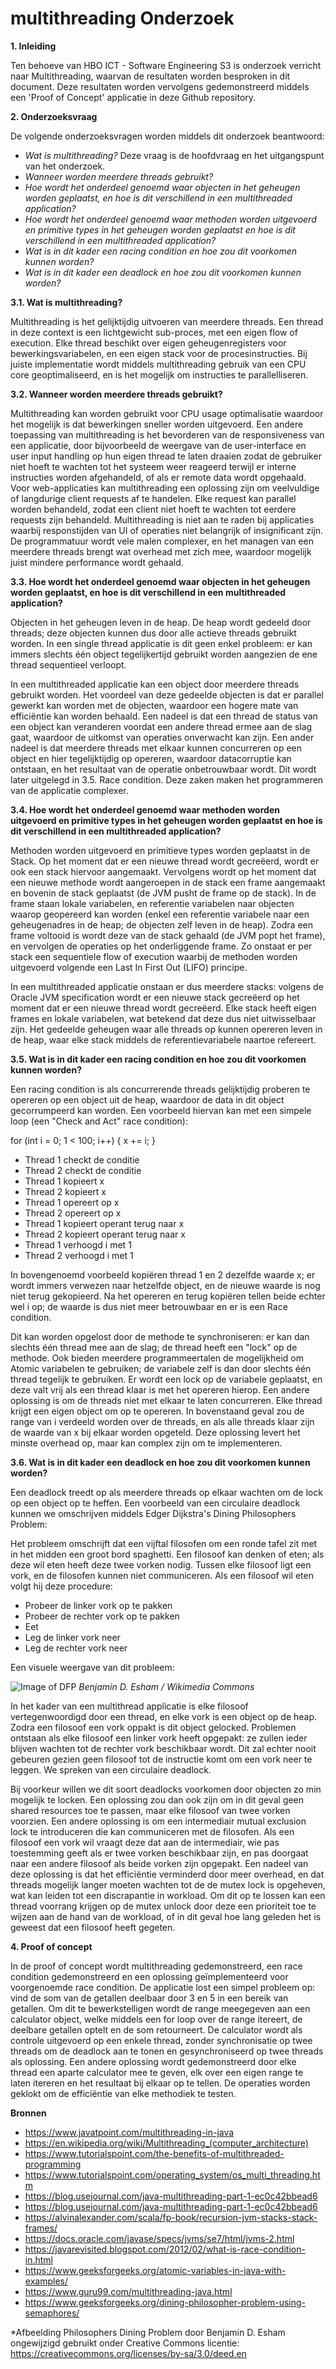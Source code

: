 # multithreading Onderzoek

**1. Inleiding**

Ten behoeve van HBO ICT - Software Engineering S3 is onderzoek verricht naar Multithreading, waarvan de resultaten worden besproken in dit document.
Deze resultaten worden vervolgens gedemonstreerd middels een 'Proof of Concept' applicatie in deze Github repository.


**2. Onderzoeksvraag**

De volgende onderzoeksvragen worden middels dit onderzoek beantwoord:

* *Wat is multithreading?*
Deze vraag is de hoofdvraag en het uitgangspunt van het onderzoek. 
* *Wanneer worden meerdere threads gebruikt?*
* *Hoe wordt het onderdeel genoemd waar objecten in het geheugen worden geplaatst, en hoe is dit verschillend in een multithreaded application?*
* *Hoe wordt het onderdeel genoemd waar methoden worden uitgevoerd en primitive types in het geheugen worden geplaatst 
en hoe is dit verschillend in een multithreaded application?*
* *Wat is in dit kader een racing condition en hoe zou dit voorkomen kunnen worden?*
* *Wat is in dit kader een deadlock en hoe zou dit voorkomen kunnen worden?*


**3.1. Wat is multithreading?**

Multithreading is het gelijktijdig uitvoeren van meerdere threads. Een thread in deze context is een lichtgewicht sub-proces, met een eigen flow of execution.
Elke thread beschikt over eigen geheugenregisters voor bewerkingsvariabelen, en een eigen stack voor de procesinstructies.
Bij juiste implementatie wordt middels multithreading gebruik van een CPU core geoptimaliseerd, en is het mogelijk om instructies te parallelliseren.

**3.2. Wanneer worden meerdere threads gebruikt?**

Multithreading kan worden gebruikt voor CPU usage optimalisatie waardoor het mogelijk is dat bewerkingen sneller worden uitgevoerd. 
Een andere toepassing van multithreading is het bevorderen van de responsiveness van een applicatie, door bijvoorbeeld de weergave van de user-interface en user input handling op hun eigen thread te laten draaien zodat de gebruiker niet hoeft te wachten tot het systeem weer reageerd terwijl er interne instructies worden afgehandeld, of als er remote data wordt opgehaald.
Voor web-applicaties kan multithreading een oplossing zijn om veelvuldige of langdurige client requests af te handelen. Elke request kan parallel worden behandeld, zodat een client niet hoeft te wachten tot eerdere requests zijn behandeld.
Multithreading is niet aan te raden bij applicaties waarbij responstijden van UI of operaties niet belangrijk of insignificant zijn. De programmatuur wordt vele malen complexer, en het managen van een meerdere threads brengt wat overhead met zich mee, waardoor mogelijk juist mindere performance wordt gehaald.

**3.3. Hoe wordt het onderdeel genoemd waar objecten in het geheugen worden geplaatst, en hoe is dit verschillend in een multithreaded application?**

Objecten in het geheugen leven in de heap. De heap wordt gedeeld door threads; deze objecten kunnen dus door alle actieve threads gebruikt worden.
In een single thread applicatie is dit geen enkel probleem: er kan immers slechts één object tegelijkertijd gebruikt worden aangezien de ene thread sequentieel verloopt.

In een multithreaded applicatie kan een object door meerdere threads gebruikt worden. Het voordeel van deze gedeelde objecten is dat er parallel gewerkt kan worden met de objecten, waardoor een hogere mate van efficiëntie kan worden behaald.
Een nadeel is dat een thread de status van een object kan veranderen voordat een andere thread ermee aan de slag gaat, waardoor de uitkomst van operaties onverwacht kan zijn. Een ander nadeel is dat meerdere threads met elkaar kunnen concurreren op een object en hier tegelijktijdig op opereren, waardoor datacorruptie kan ontstaan, en het resultaat van de operatie onbetrouwbaar wordt. Dit wordt later uitgelegd in 3.5. Race condition. Deze zaken maken het programmeren van de applicatie complexer.

**3.4. Hoe wordt het onderdeel genoemd waar methoden worden uitgevoerd en primitive types in het geheugen worden geplaatst 
en hoe is dit verschillend in een multithreaded application?**

Methoden worden uitgevoerd en primitieve types worden geplaatst in de Stack. Op het moment dat er een nieuwe thread wordt gecreëerd, wordt er ook een stack hiervoor aangemaakt. Vervolgens wordt op het moment dat een nieuwe methode wordt aangeroepen in de stack een frame aangemaakt en bovenin de stack geplaatst (de JVM pusht de frame op de stack). In de frame staan lokale variabelen, en referentie variabelen naar objecten waarop geopereerd kan worden (enkel een referentie variabele naar een geheugenadres in de heap; de objecten zelf leven in de heap).
Zodra een frame voltooid is wordt deze van de stack gehaald (de JVM popt het frame), en vervolgen de operaties op het onderliggende frame. Zo onstaat er per stack een sequentiele flow of execution waarbij de methoden worden uitgevoerd volgende een Last In First Out (LIFO) principe.

In een multithreaded applicatie onstaan er dus meerdere stacks: volgens de Oracle JVM specification wordt er een nieuwe stack gecreëerd op het moment dat er een nieuwe thread wordt gecreëerd. Elke stack heeft eigen frames en lokale variabelen, wat betekend dat deze dus niet uitwisselbaar zijn. Het gedeelde geheugen waar alle threads op kunnen opereren leven in de heap, waar elke stack middels de referentievariabele naartoe refereert.

**3.5. Wat is in dit kader een racing condition en hoe zou dit voorkomen kunnen worden?**

Een racing condition is als concurrerende threads gelijktijdig proberen te opereren op een object uit de heap, waardoor de data in dit object gecorrumpeerd kan worden.
Een voorbeeld hiervan kan met een simpele loop (een "Check and Act" race condition):

for (int i = 0; 1 < 100; i++) {
  x += i;
  }

* Thread 1 checkt de conditie
* Thread 2 checkt de conditie
* Thread 1 kopieert x
* Thread 2 kopieert x
* Thread 1 opereert op x
* Thread 2 opereert op x
* Thread 1 kopieert operant terug naar x
* Thread 2 kopieert operant terug naar x
* Thread 1 verhoogd i met 1
* Thread 2 verhoogd i met 1

In bovengenoemd voorbeeld kopiëren thread 1 en 2 dezelfde waarde x; er wordt immers verwezen naar hetzelfde object, en de nieuwe waarde is nog niet terug gekopieerd. Na het opereren en terug kopiëren tellen beide echter wel i op; de waarde is dus niet meer betrouwbaar en er is een Race condition.

Dit kan worden opgelost door de methode te synchroniseren: er kan dan slechts één thread mee aan de slag; de thread heeft een "lock" op de methode.
Ook bieden meerdere programmeertalen de mogelijkheid om Atomic variabelen te gebruiken; de variabele zelf is dan door slechts één thread tegelijk te gebruiken. Er wordt een lock op de variabele geplaatst, en deze valt vrij als een thread klaar is met het opereren hierop.
Een andere oplossing is om de threads niet met elkaar te laten concurreren. Elke thread krijgt een eigen object om op te opereren. In bovenstaand geval zou de range van i verdeeld worden over de threads, en als alle threads klaar zijn de waarde van x bij elkaar worden opgeteld. Deze oplossing levert het minste overhead op, maar kan complex zijn om te implementeren.

**3.6. Wat is in dit kader een deadlock en hoe zou dit voorkomen kunnen worden?**

Een deadlock treedt op als meerdere threads op elkaar wachten om de lock op een object op te heffen. Een voorbeeld van een circulaire deadlock kunnen we omschrijven middels Edger Dijkstra's Dining Philosophers Problem:

Het probleem omschrijft dat een vijftal filosofen om een ronde tafel zit met in het midden een groot bord spaghetti. Een filosoof kan denken of eten; als deze wil eten heeft deze twee vorken nodig. Tussen elke filosoof ligt een vork, en de filosofen kunnen niet communiceren. Als een filosoof wil eten volgt hij deze procedure:

* Probeer de linker vork op te pakken
* Probeer de rechter vork op te pakken
* Eet
* Leg de linker vork neer
* Leg de rechter vork neer

Een visuele weergave van dit probleem:

![Image of DFP](https://upload.wikimedia.org/wikipedia/commons/7/7b/An_illustration_of_the_dining_philosophers_problem.png)
*Benjamin D. Esham / Wikimedia Commons*

In het kader van een multithread applicatie is elke filosoof vertegenwoordigd door een thread, en elke vork is een object op de heap. Zodra een filosoof een vork oppakt is dit object gelocked.
Problemen ontstaan als elke filosoof een linker vork heeft opgepakt: ze zullen ieder blijven wachten tot de rechter vork beschikbaar wordt. Dit zal echter nooit gebeuren gezien geen filosoof tot de instructie komt om een vork neer te leggen. We spreken van een circulaire deadlock.

Bij voorkeur willen we dit soort deadlocks voorkomen door objecten zo min mogelijk te locken. Een oplossing zou dan ook zijn om in dit geval geen shared resources toe te passen, maar elke filosoof van twee vorken voorzien.
Een andere oplossing is om een intermediair mutual exclusion lock te introduceren die kan communiceren met de filosofen. Als een filosoof een vork wil vraagt deze dat aan de intermediair, wie pas toestemming geeft als er twee vorken beschikbaar zijn, en pas doorgaat naar een andere filosoof als beide vorken zijn opgepakt.
Een nadeel van deze oplossing is dat het efficiëntie verminderd door meer overhead, en dat threads mogelijk langer moeten wachten tot de de mutex lock is opgeheven, wat kan leiden tot een discrapantie in workload. Om dit op te lossen kan een thread voorrang krijgen op de mutex unlock door deze een prioriteit toe te wijzen aan de hand van de workload, of in dit geval hoe lang geleden het is geweest dat een filosoof heeft gegeten.

**4. Proof of concept**

In de proof of concept wordt multithreading gedemonstreerd, een race condition gedemonstreerd en een oplossing geïmplementeerd voor voorgenoemde race condition.
De applicatie lost een simpel probleem op: vind de som van de getallen deelbaar door 3 en 5 in een bereik van getallen.
Om dit te bewerkstelligen wordt de range meegegeven aan een calculator object, welke middels een for loop over de range itereert, de deelbare getallen optelt en de som retourneert.
De calculator wordt als controle uitgevoerd op een enkele thread, zonder synchronisatie op twee threads om de deadlock aan te tonen en gesynchroniseerd op twee threads als oplossing. Een andere oplossing wordt gedemonstreerd door elke thread een aparte calculator mee te geven, elk over een eigen range te laten itereren en het resultaat bij elkaar op te tellen. De operaties worden geklokt om de efficiëntie van elke methodiek te testen.

**Bronnen**

* https://www.javatpoint.com/multithreading-in-java
* https://en.wikipedia.org/wiki/Multithreading_(computer_architecture)
* https://www.tutorialspoint.com/the-benefits-of-multithreaded-programming
* https://www.tutorialspoint.com/operating_system/os_multi_threading.htm
* https://blog.usejournal.com/java-multithreading-part-1-ec0c42bbead6
* https://blog.usejournal.com/java-multithreading-part-1-ec0c42bbead6
* https://alvinalexander.com/scala/fp-book/recursion-jvm-stacks-stack-frames/
* https://docs.oracle.com/javase/specs/jvms/se7/html/jvms-2.html
* https://javarevisited.blogspot.com/2012/02/what-is-race-condition-in.html
* https://www.geeksforgeeks.org/atomic-variables-in-java-with-examples/
* https://www.guru99.com/multithreading-java.html
* https://www.geeksforgeeks.org/dining-philosopher-problem-using-semaphores/

*Afbeelding Philosophers Dining Problem door Benjamin D. Esham ongewijzigd gebruikt onder Creative Commons licentie: https://creativecommons.org/licenses/by-sa/3.0/deed.en
